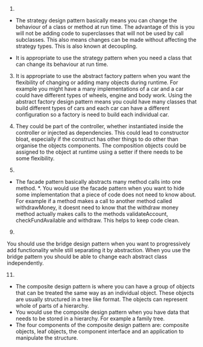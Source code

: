 1.
* The strategy design pattern basically means you can change the behaviour of a class
or method at run time. The advantage of this is you will not be adding code to superclasses
 that will not be used by call subclasses. This also means changes can be made without affecting
 the strategy types. This is also known at decoupling.
 
* It is appropriate to use the strategy pattern when you need a class that can change its behaviour
 at run time.
  
3. It is appropriate to use the abstract factory pattern when you want the flexibility of 
changing or adding many objects during runtime. For example you might have a many implementations
of a car and a car could have different types of wheels, engine and body work. Using the abstract
factory design pattern means you could have many classes that build different types of cars
and each car can have a different configuration so a factory is need to build each individual car.

5. They could be part of the controller, whether instantiated inside the controller or
injected as dependencies. This could lead to constructor bloat, especially if the construct
has other things to do other than organise the objects components. The composition objects
could be assigned to the object at runtime using a setter if there needs to be some
flexibility.

7. 
* The facade pattern basically abstracts many method calls into one method.
*. You would use the facade pattern when you want to hide some implementation that a 
piece of code does not need to know about. For example if a method makes a call to another
method called withdrawMoney, it doesnt need to know that the withdraw money method actually
makes calls to the methods validateAccount, checkFundAvailable and withdraw. This helps to
keep code clean.

9.
You should use the bridge design pattern when you want to progressively add functionality
while still separating it by abstraction. When you use the bridge pattern you should be 
able to change each abstract class independently. 

11.
* The composite design pattern is where you can have a group of objects that can be treated
the same way as an individual object. These objects are usually structured in a tree like
format. The objects can represent whole of parts of a hierarchy.
* You would use the composite design pattern when you have data that needs to be stored in a
hierarchy. For example a family tree.
* The four components of the composite design pattern are: composite objects, leaf objects, 
the component interface and an application to manipulate the structure.